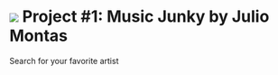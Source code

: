 # ![](https://ga-dash.s3.amazonaws.com/production/assets/logo-9f88ae6c9c3871690e33280fcf557f33.png) Project #1: Music Junky by Julio Montas
Search for your favorite artist
